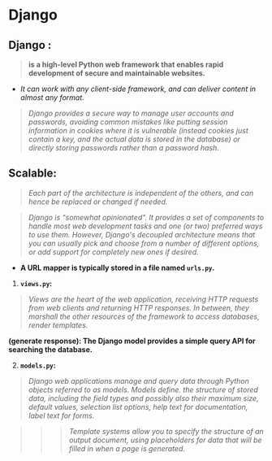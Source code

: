 # Django

## Django : 
> **is a high-level Python web framework that enables rapid development of secure and maintainable websites.**

* *It can work with any client-side framework, and can deliver content in almost any format.*

> *Django provides a secure way to manage user accounts and passwords, avoiding common mistakes like putting session information in cookies where it is vulnerable (instead cookies just contain a key, and the actual data is stored in the database) or directly storing passwords rather than a password hash.*

## Scalable:

> *Each part of the architecture is independent of the others, and can hence be replaced or changed if needed.*

> *Django is "somewhat opinionated". It provides a set of components to handle most web development tasks and one (or two) preferred ways to use them. However, Django's decoupled architecture means that you can usually pick and choose from a number of different options, or add support for completely new ones if desired.*


* **A URL mapper is typically stored in a file named `urls.py`.**

1.  **`views.py`:**
> *Views are the heart of the web application, receiving HTTP requests from web clients and returning HTTP responses. In between, they marshall the other resources of the framework to access databases, render templates.*

**(generate response): The Django model provides a simple query API for searching the database.**

2. **`models.py`:**

>  *Django web applications manage and query data through Python objects referred to as models. Models define. the structure of stored data, including the field types and possibly also their maximum size, default values, selection list options, help text for documentation, label text for forms.*


> > > *Template systems allow you to specify the structure of an output document, using placeholders for data that will be filled in when a page is generated.*
